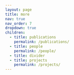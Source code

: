 ```yaml
---
layout: page
title: more
nav: true
nav_order: 7
dropdown: true
children:
  - title: publications
    permalink: /publications/
  - title: people
    permalink: /people/
  - title: divider
  - title: projects
    permalink: /projects/
---
```


